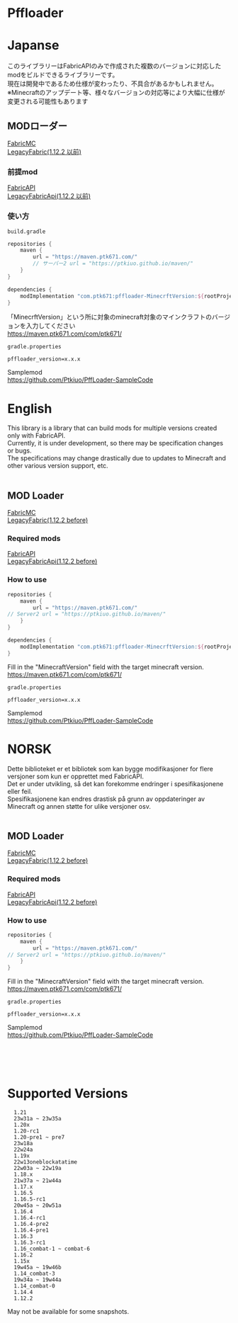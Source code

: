 # Pffloader
# Japanse

このライブラリーはFabricAPIのみで作成された複数のバージョンに対応したmodをビルドできるライブラリーです。<br />
現在は開発中であるため仕様が変わったり、不具合があるかもしれません。<br />
※Minecraftのアップデート等、様々なバージョンの対応等により大幅に仕様が変更される可能性もあります <br />

## MODローダー
[FabricMC](https://fabricmc.net/) <br />
[LegacyFabric(1.12.2 以前)](https://legacyfabric.net/)
### 前提mod
[FabricAPI](https://modrinth.com/mod/fabric-api) <br />
[LegacyFabricApi(1.12.2 以前)](https://modrinth.com/mod/legacy-fabric-api/)

### 使い方
`build.gradle`
```groovy
repositories {
    maven {
        url = "https://maven.ptk671.com/"
        // サーバー2 url = "https://ptkiuo.github.io/maven/"
    }
}

dependencies {
    modImplementation "com.ptk671:pffloader-MinecrftVersion:${rootProject.pffloader_version}
}
```
「MinecrftVersion」という所に対象のminecraft対象のマインクラフトのバージョンを入力してください <br />
https://maven.ptk671.com/com/ptk671/ <br />

`gradle.properties`
```properties
pffloader_version=x.x.x
```

Samplemod <br />
https://github.com/Ptkiuo/PffLoader-SampleCode

# English
This library is a library that can build mods for multiple versions created only with FabricAPI. <br />
Currently, it is under development, so there may be specification changes or bugs. <br />
The specifications may change drastically due to updates to Minecraft and other various version support, etc. <br />
<br />

## MOD Loader
[FabricMC](https://fabricmc.net/) <br />
[LegacyFabric(1.12.2 before)](https://legacyfabric.net/)

### Required mods
[FabricAPI](https://modrinth.com/mod/fabric-api) <br />
[LegacyFabricApi(1.12.2 before)](https://modrinth.com/mod/legacy-fabric-api/)

### How to use

```groovy
repositories {
    maven {
        url = "https://maven.ptk671.com/"
// Server2 url = "https://ptkiuo.github.io/maven/"
    }
}

dependencies {
    modImplementation "com.ptk671:pffloader-MinecrftVersion:${rootProject.pffloader_version}
}
```
Fill in the "MinecraftVersion" field with the target minecraft version. <br />
https://maven.ptk671.com/com/ptk671/ <br />

`gradle.properties`
```properties
pffloader_version=x.x.x
```

Samplemod <br />
https://github.com/Ptkiuo/PffLoader-SampleCode <br />
# NORSK
Dette biblioteket er et bibliotek som kan bygge modifikasjoner for flere versjoner som kun er opprettet med FabricAPI. <br />
Det er under utvikling, så det kan forekomme endringer i spesifikasjonene eller feil. <br />
Spesifikasjonene kan endres drastisk på grunn av oppdateringer av Minecraft og annen støtte for ulike versjoner osv. <br />
<br />

## MOD Loader
[FabricMC](https://fabricmc.net/) <br />
[LegacyFabric(1.12.2 before)](https://legacyfabric.net/)

### Required mods
[FabricAPI](https://modrinth.com/mod/fabric-api) <br />
[LegacyFabricApi(1.12.2 before)](https://modrinth.com/mod/legacy-fabric-api/)

### How to use

```groovy
repositories {
    maven {
        url = "https://maven.ptk671.com/"
// Server2 url = "https://ptkiuo.github.io/maven/"
    }
}
```
Fill in the "MinecraftVersion" field with the target minecraft version. <br />
https://maven.ptk671.com/com/ptk671/ <br />

`gradle.properties`
```properties
pffloader_version=x.x.x
```

Samplemod <br />
https://github.com/Ptkiuo/PffLoader-SampleCode
<br />
<br />
<br />
<br />
<br />
# Supported Versions
      1.21
      23w31a ~ 23w35a
      1.20x
      1.20-rc1
      1.20-pre1 ~ pre7
      23w18a
      22w24a
      1.19x
      22w13oneblockatatime
      22w03a ~ 22w19a
      1.18.x
      21w37a ~ 21w44a
      1.17.x
      1.16.5
      1.16.5-rc1
      20w45a ~ 20w51a
      1.16.4
      1.16.4-rc1
      1.16.4-pre2
      1.16.4-pre1
      1.16.3
      1.16.3-rc1
      1.16_combat-1 ~ combat-6
      1.16.2
      1.15x
      19w45a ~ 19w46b
      1.14_combat-3
      19w34a ~ 19w44a
      1.14_combat-0
      1.14.4
      1.12.2
May not be available for some snapshots.
